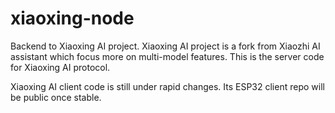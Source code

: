 # xiaoxing-node
Backend to Xiaoxing AI project.
Xiaoxing AI project is a fork from Xiaozhi AI assistant which focus more on multi-model features.
This is the server code for Xiaoxing AI protocol.

Xiaoxing AI client code is still under rapid changes.
Its ESP32 client repo will be public once stable.
